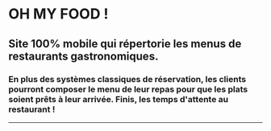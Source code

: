 # OH MY FOOD !
## Site 100% mobile qui répertorie les menus de restaurants gastronomiques.
### En plus des systèmes classiques de réservation, les clients pourront composer le menu de leur repas pour que les plats soient prêts à leur arrivée. Finis, les temps d'attente au restaurant !
---


